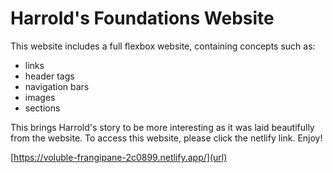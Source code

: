 # Harrold's Foundations Website
This website includes a full flexbox website, containing concepts such as:
- links
- header tags
- navigation bars
- images
- sections

This brings Harrold's story to be more interesting as it was laid beautifully from the website. To access this website, please click the netlify link. Enjoy!

[https://voluble-frangipane-2c0899.netlify.app/](url)
